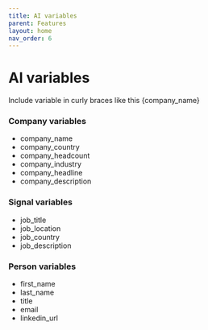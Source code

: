 ```yaml
---
title: AI variables
parent: Features
layout: home
nav_order: 6
---
```


# AI variables

Include variable in curly braces like this {company\_name}

### Company variables

* company\_name
* company\_country
* company\_headcount
* company\_industry
* company\_headline
* company\_description

### Signal variables

* job\_title
* job\_location
* job\_country
* job\_description

### Person variables

* first\_name
* last\_name
* title
* email
* linkedin\_url
